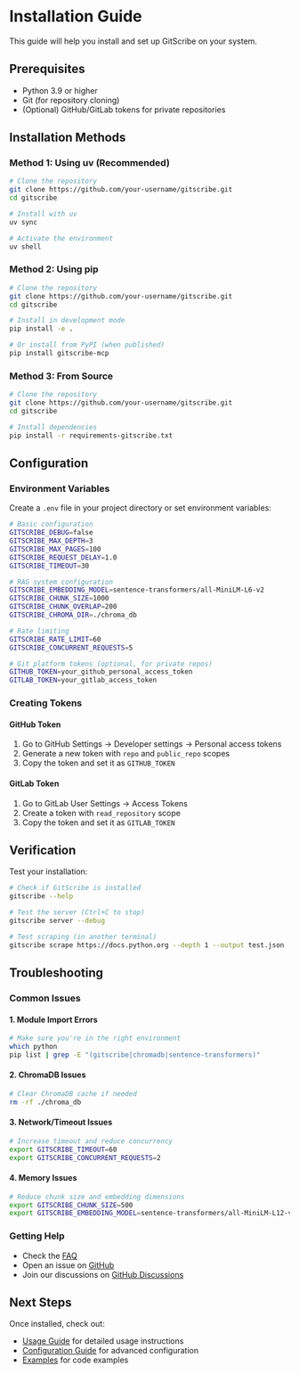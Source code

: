 # Installation Guide

This guide will help you install and set up GitScribe on your system.

## Prerequisites

- Python 3.9 or higher
- Git (for repository cloning)
- (Optional) GitHub/GitLab tokens for private repositories

## Installation Methods

### Method 1: Using uv (Recommended)

```bash
# Clone the repository
git clone https://github.com/your-username/gitscribe.git
cd gitscribe

# Install with uv
uv sync

# Activate the environment
uv shell
```

### Method 2: Using pip

```bash
# Clone the repository
git clone https://github.com/your-username/gitscribe.git
cd gitscribe

# Install in development mode
pip install -e .

# Or install from PyPI (when published)
pip install gitscribe-mcp
```

### Method 3: From Source

```bash
# Clone the repository
git clone https://github.com/your-username/gitscribe.git
cd gitscribe

# Install dependencies
pip install -r requirements-gitscribe.txt
```

## Configuration

### Environment Variables

Create a `.env` file in your project directory or set environment variables:

```bash
# Basic configuration
GITSCRIBE_DEBUG=false
GITSCRIBE_MAX_DEPTH=3
GITSCRIBE_MAX_PAGES=100
GITSCRIBE_REQUEST_DELAY=1.0
GITSCRIBE_TIMEOUT=30

# RAG system configuration
GITSCRIBE_EMBEDDING_MODEL=sentence-transformers/all-MiniLM-L6-v2
GITSCRIBE_CHUNK_SIZE=1000
GITSCRIBE_CHUNK_OVERLAP=200
GITSCRIBE_CHROMA_DIR=./chroma_db

# Rate limiting
GITSCRIBE_RATE_LIMIT=60
GITSCRIBE_CONCURRENT_REQUESTS=5

# Git platform tokens (optional, for private repos)
GITHUB_TOKEN=your_github_personal_access_token
GITLAB_TOKEN=your_gitlab_access_token
```

### Creating Tokens

#### GitHub Token
1. Go to GitHub Settings → Developer settings → Personal access tokens
2. Generate a new token with `repo` and `public_repo` scopes
3. Copy the token and set it as `GITHUB_TOKEN`

#### GitLab Token
1. Go to GitLab User Settings → Access Tokens
2. Create a token with `read_repository` scope
3. Copy the token and set it as `GITLAB_TOKEN`

## Verification

Test your installation:

```bash
# Check if GitScribe is installed
gitscribe --help

# Test the server (Ctrl+C to stop)
gitscribe server --debug

# Test scraping (in another terminal)
gitscribe scrape https://docs.python.org --depth 1 --output test.json
```

## Troubleshooting

### Common Issues

#### 1. Module Import Errors
```bash
# Make sure you're in the right environment
which python
pip list | grep -E "(gitscribe|chromadb|sentence-transformers)"
```

#### 2. ChromaDB Issues
```bash
# Clear ChromaDB cache if needed
rm -rf ./chroma_db
```

#### 3. Network/Timeout Issues
```bash
# Increase timeout and reduce concurrency
export GITSCRIBE_TIMEOUT=60
export GITSCRIBE_CONCURRENT_REQUESTS=2
```

#### 4. Memory Issues
```bash
# Reduce chunk size and embedding dimensions
export GITSCRIBE_CHUNK_SIZE=500
export GITSCRIBE_EMBEDDING_MODEL=sentence-transformers/all-MiniLM-L12-v2
```

### Getting Help

- Check the [FAQ](FAQ.md)
- Open an issue on [GitHub](https://github.com/your-username/gitscribe/issues)
- Join our discussions on [GitHub Discussions](https://github.com/your-username/gitscribe/discussions)

## Next Steps

Once installed, check out:
- [Usage Guide](USAGE.md) for detailed usage instructions
- [Configuration Guide](CONFIGURATION.md) for advanced configuration
- [Examples](../examples/) for code examples
